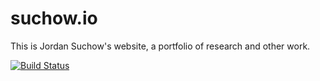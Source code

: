 # suchow.io

This is Jordan Suchow's website, a portfolio of research and other work.

[![Build Status](https://magnum.travis-ci.com/suchow/suchow.io.svg?token=ygVLzsadbn3UbxEk8GzT&branch=master)](https://magnum.travis-ci.com/suchow/suchow.io)
